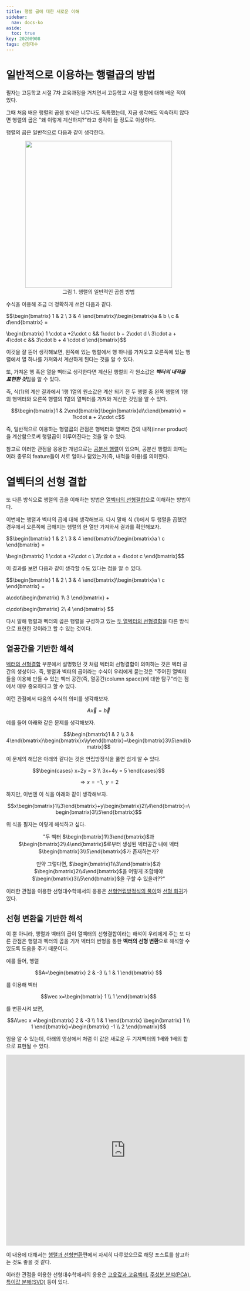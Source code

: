 ```yaml
---
title: 행렬 곱에 대한 새로운 이해
sidebar:
  nav: docs-ko
aside:
  toc: true
key: 20200908
tags: 선형대수
---
```


# 일반적으로 이용하는 행렬곱의 방법

필자는 고등학교 시절 7차 교육과정을 거치면서 고등학교 시절 행렬에 대해 배운 적이 있다.

그때 처음 배운 행렬의 곱셈 방식은 너무나도 독특했는데, 지금 생각해도 익숙하지 않다면 행렬의 곱은 "왜 이렇게 계산하지?"라고 생각이 들 정도로 이상하다.

행렬의 곱은 일반적으로 다음과 같이 생각한다.

<p align = "center">
  <img width = "400" src = "https://raw.githubusercontent.com/angeloyeo/angeloyeo.github.io/master/pics/2020-09-08-matrix_multiplication/pic1.png">  <br>
  그림 1. 행렬의 일반적인 곱셈 방법
</p>

수식을 이용해 조금 더 정확하게 쓰면 다음과 같다.

$$\begin{bmatrix} 1 & 2 \\ 3 & 4 \end{bmatrix}\begin{bmatrix}a & b \\ c & d\end{bmatrix} = 

\begin{bmatrix}
  1 \cdot a +2\cdot c && 1\cdot b + 2\cdot d \\ 
  3\cdot a + 4\cdot c && 3\cdot b + 4 \cdot d
\end{bmatrix}$$

이것을 잘 뜯어 생각해보면, 왼쪽에 있는 행렬에서 행 하나를 가져오고 오른쪽에 있는 행렬에서 열 하나를 가져와서 계산하게 된다는 것을 알 수 있다.

또, 가져온 행 혹은 열을 벡터로 생각한다면 계산된 행렬의 각 원소값은 ***벡터의 내적을 표현한 것***임을 알 수 있다.

즉, 식(1)의 계산 결과에서 1행 1열의 원소값은 계산 되기 전 두 행렬 중 왼쪽 행렬의 1행의 행벡터와 오른쪽 행렬의 1열의 열벡터를 가져와 계산한 것임을 알 수 있다.

$$\begin{bmatrix}1 & 2\end{bmatrix}\begin{bmatrix}a\\c\end{bmatrix} = 1\cdot a + 2\cdot c$$

즉, 일반적으로 이용하는 행렬곱의 관점은 행벡터와 열벡터 간의 내적(inner product)을 계산함으로써 행렬곱이 이루어진다는 것을 알 수 있다.

참고로 이러한 관점을 응용한 개념으로는 [공분산 행렬](https://angeloyeo.github.io/2019/07/27/PCA.html#%EA%B3%B5%EB%B6%84%EC%82%B0-%ED%96%89%EB%A0%AC%EC%9D%98-%EC%9D%98%EB%AF%B8)이 있으며, 공분산 행렬의 의미는 여러 종류의 feature들이 서로 얼마나 닮았는가(즉, 내적을 이용)를 의미한다.

# 열벡터의 선형 결합

또 다른 방식으로 행렬의 곱을 이해하는 방법은 [열벡터의 선형결합](https://angeloyeo.github.io/2020/09/07/basic_vector_operation.html#%EB%B2%A1%ED%84%B0-%EA%B0%84%EC%9D%98-%EC%84%A0%ED%98%95-%EA%B2%B0%ED%95%A9)으로 이해하는 방법이다.

이번에는 행렬과 벡터의 곱에 대해 생각해보자. 다시 말해 식 (1)에서 두 행렬을 곱했던 경우에서 오른쪽에 곱해지는 행렬의 한 열만 가져와서 결과를 확인해보자.

$$\begin{bmatrix} 1 & 2 \\ 3 & 4 \end{bmatrix}\begin{bmatrix}a \\ c \end{bmatrix} = 

\begin{bmatrix}
  1 \cdot a +2\cdot c  \\ 
  3\cdot a + 4\cdot c
\end{bmatrix}$$

이 결과를 보면 다음과 같이 생각할 수도 있다는 점을 알 수 있다.

$$\begin{bmatrix} 1 & 2 \\ 3 & 4 \end{bmatrix}\begin{bmatrix}a \\ c \end{bmatrix} = 

a\cdot\begin{bmatrix}
  1\\ 
  3
\end{bmatrix}
+

c\cdot\begin{bmatrix}
  2\\ 
  4
\end{bmatrix}
$$

다시 말해 행렬과 벡터의 곱은 행렬을 구성하고 있는 [두 열벡터의 선형결합](https://angeloyeo.github.io/2020/09/07/basic_vector_operation.html#%EB%B2%A1%ED%84%B0-%EA%B0%84%EC%9D%98-%EC%84%A0%ED%98%95-%EA%B2%B0%ED%95%A9)을 다른 방식으로 표현한 것이라고 할 수 있는 것이다.

## 열공간을 기반한 해석

[벡터의 선형결합](https://angeloyeo.github.io/2020/09/07/basic_vector_operation.html#%EB%B2%A1%ED%84%B0-%EA%B0%84%EC%9D%98-%EC%84%A0%ED%98%95-%EA%B2%B0%ED%95%A9) 부분에서 설명했던 것 처럼 벡터의 선형결합이 의미하는 것은 벡터 공간의 생성이다. 즉, 행렬과 벡터의 곱이라는 수식이 우리에게 묻는것은 "주어진 열벡터들을 이용해 만들 수 있는 벡터 공간(즉, 열공간(column space))에 대한 탐구"라는 점에서 매우 중요하다고 할 수 있다.

이런 관점에서 다음의 수식의 의미를 생각해보자.

$$A\vec{x} = \vec{b}$$

예를 들어 아래와 같은 문제를 생각해보자.

$$\begin{bmatrix}1 & 2 \\ 3 & 4\end{bmatrix}\begin{bmatrix}x\\y\end{bmatrix}=\begin{bmatrix}3\\5\end{bmatrix}$$

이 문제의 해답은 아래와 같다는 것은 연립방정식을 풀면 쉽게 알 수 있다.

$$\begin{cases}
x+2y = 3 \\
3x+4y = 5
\end{cases}$$

$$\Rightarrow x=-1, \text{ }y=2$$

하지만, 이번엔 이 식을 아래와 같이 생각해보자.

$$x\begin{bmatrix}1\\3\end{bmatrix}+y\begin{bmatrix}2\\4\end{bmatrix}=\begin{bmatrix}3\\5\end{bmatrix}$$

위 식을 필자는 이렇게 해석하고 싶다. 

<center>

  "두 벡터 $\begin{bmatrix}1\\3\end{bmatrix}$과 $\begin{bmatrix}2\\4\end{bmatrix}$로부터 생성된  벡터공간 내에 벡터 $\begin{bmatrix}3\\5\end{bmatrix}$가 존재하는가? 

</center>

<center>

  만약 그렇다면,  $\begin{bmatrix}1\\3\end{bmatrix}$과 $\begin{bmatrix}2\\4\end{bmatrix}$을 어떻게 조합해야 $\begin{bmatrix}3\\5\end{bmatrix}$을 구할 수 있을까??"

</center>

이러한 관점을 이용한 선형대수학에서의 응용은 [선형연립방정식의 풀이](https://angeloyeo.github.io/2019/09/09/Gauss_Jordan.html)와 [선형 회귀](https://angeloyeo.github.io/2020/08/24/linear_regression.html)가 있다.

## 선형 변환을 기반한 해석

이 뿐 아니라, 행렬과 벡터의 곱이 열벡터의 선형결합이라는 해석이 우리에게 주는 또 다른 관점은 행렬과 벡터의 곱을 기저 벡터의 변형을 통한 **벡터의 선형 변환**으로 해석할 수 있도록 도움을 주기 때문이다. 

예를 들어, 행렬

$$A=\begin{bmatrix}
 2 & -3 \\
 1 & 1
 \end{bmatrix} $$

 를 이용해 벡터

 $$\vec x=\begin{bmatrix} 1 \\ 1 \end{bmatrix}$$

 를 변환시켜 보면,


 $$A\vec x =\begin{bmatrix}
 2 & -3 \\
 1 & 1
 \end{bmatrix} \begin{bmatrix} 1 \\ 1 \end{bmatrix}=\begin{bmatrix} -1 \\ 2 \end{bmatrix}$$


 임을 알 수 있는데, 아래의 영상에서 처럼 이 값은 새로운 두 기저벡터의 1배와 1배의 합으로
 표현될 수 있다.

<p align="center"><iframe  src="https://angeloyeo.github.io/p5/Matrix_as_a_linear_transformation/transformation1/" width="650" height = "520" frameborder="0"></iframe></p>

이 내용에 대해서는 [행렬과 선형변환](https://angeloyeo.github.io/2019/07/15/Matrix_as_Linear_Transformation.html)편에서 자세히 다루었으므로 해당 포스트를 참고하는 것도 좋을 것 같다.

이러한 관점을 이용한 선형대수학에서의 응용은 [고윳값과 고유벡터](https://angeloyeo.github.io/2019/07/17/eigen_vector.html), [주성분 분석(PCA)](https://angeloyeo.github.io/2019/07/27/PCA.html), [특이값 분해(SVD)](https://angeloyeo.github.io/2019/08/01/SVD.html) 등이 있다.